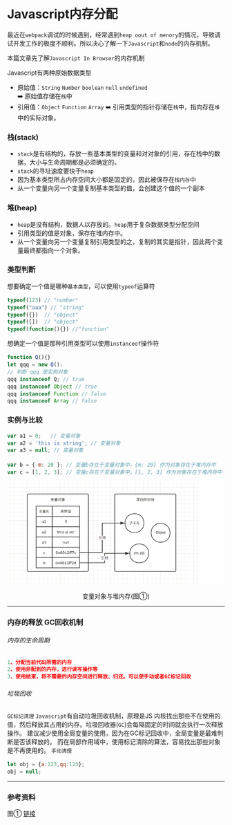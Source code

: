 # Javascript内存分配

最近在`webpack`调试的时候遇到，经常遇到`heap oout of menory`的情况，导致调试开发工作的极度不顺利。所以决心了解一下`Javascript`和`node`的内存机制。

本篇文章先了解`Javascript In Browser`的内存机制

Javascript有两种原始数据类型
* 原始值：`String` `Number` `boolean` `null` `undefined`   
:arrow_right: 原始值存储在`栈`中                      
* 引用值：`Object`  `Function` `Array`
  :arrow_right: 引用类型的指针存储在`栈`中，指向存在`堆`中的实际对象。

### 栈(stack)
* `stack`是有结构的，存放一些基本类型的变量和对对象的引用，存在栈中的数据，大小与生命周期都是必须确定的。
* `stack`的寻址速度要快于`heap`
* 因为基本类型所占内存空间大小都是固定的，因此被保存在`栈内存`中
* 从一个变量向另一个变量复制基本类型的值，会创建这个值的一个副本
### 堆(heap)
* `heap`是没有结构，数据人以存放的。`heap`用于复杂数据类型分配空间
* 引用类型的值是对象，保存在堆内存中。
* 从一个变量向另一个变量复制引用类型的之，复制的其实是指针，因此两个变量最终都指向一个对象。


### 类型判断
想要确定一个值是哪种`基本类型`，可以使用`typeof`运算符
```js
typeof(123) // "number"
typeof("aaa") // "string"
typeof({})  // "object"
typeof([])  // "object"
typeof(function(){}) //"function"
```
想确定一个值是那种引用类型可以使用`instanceof`操作符
```js
function Q(){}
let qqq = new Q();
// 判断 qqq 是实例对象
qqq instanceof Q; // true
qqq instanceof Object // true
qqq instanceof Function // false
qqq instanceof Array // false
```
### 实例与比较
```js
var a1 = 0;   // 变量对象
var a2 = 'this is string'; // 变量对象
var a3 = null; // 变量对象

var b = { m: 20 }; // 变量b存在于变量对象中，{m: 20} 作为对象存在于堆内存中
var c = [1, 2, 3]; // 变量c存在于变量对象中，[1, 2, 3] 作为对象存在于堆内存中
```
![](/blog_assets/stack_heap.png)
<div style="text-align:center;">变量对象与堆内存(图①)</div>

___
### 内存的释放 GC回收机制
###### 内存的生命周期
```js
1、分配当前代码所需的内存
2、使用非配到的内存，进行读写操作等
3、使用结束，将不需要的内存空间进行释放、归还。可以使手动或者GC标记回收
```
###### 垃圾回收
`GC标记清理`
`Javascript`有自动垃圾回收机制，原理是JS 内核找出那些不在使用的值，然后释放其占用的内存。垃圾回收器(`GC`)会每隔固定的时间就会执行一次释放操作。
建议减少使用全局变量的使用，因为在GC标记回收中，全局变量是最难判断是否该释放的。
而在局部作用域中，使用标记清除的算法，容易找出那些对象是不再使用的。
`手动清理`
```js
let obj = {a:123,qq:123};
obj = null;
```
___
### 参考资料
图① [链接](https://blog.csdn.net/pingfan592/article/details/55189622)
